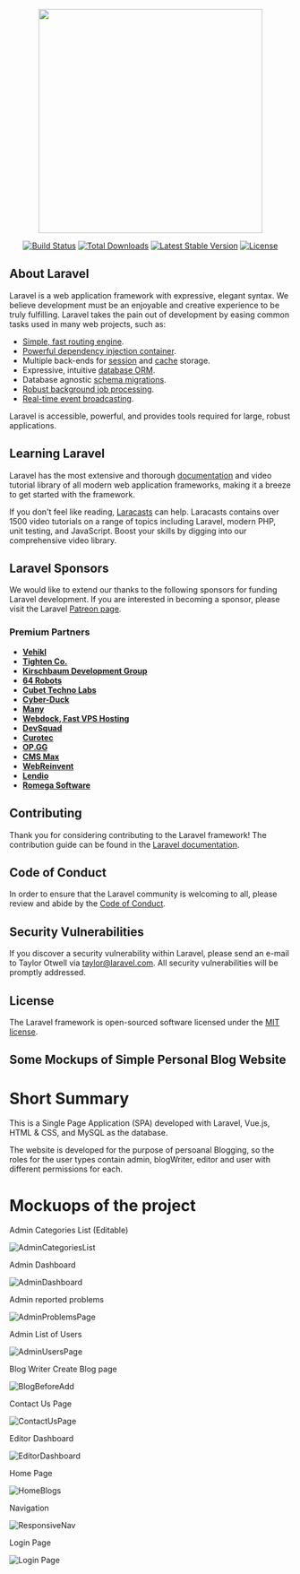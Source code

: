 <p align="center"><a href="https://laravel.com" target="_blank"><img src="https://raw.githubusercontent.com/laravel/art/master/logo-lockup/5%20SVG/2%20CMYK/1%20Full%20Color/laravel-logolockup-cmyk-red.svg" width="400"></a></p>

<p align="center">
<a href="https://travis-ci.org/laravel/framework"><img src="https://travis-ci.org/laravel/framework.svg" alt="Build Status"></a>
<a href="https://packagist.org/packages/laravel/framework"><img src="https://img.shields.io/packagist/dt/laravel/framework" alt="Total Downloads"></a>
<a href="https://packagist.org/packages/laravel/framework"><img src="https://img.shields.io/packagist/v/laravel/framework" alt="Latest Stable Version"></a>
<a href="https://packagist.org/packages/laravel/framework"><img src="https://img.shields.io/packagist/l/laravel/framework" alt="License"></a>
</p>

## About Laravel

Laravel is a web application framework with expressive, elegant syntax. We believe development must be an enjoyable and creative experience to be truly fulfilling. Laravel takes the pain out of development by easing common tasks used in many web projects, such as:

- [Simple, fast routing engine](https://laravel.com/docs/routing).
- [Powerful dependency injection container](https://laravel.com/docs/container).
- Multiple back-ends for [session](https://laravel.com/docs/session) and [cache](https://laravel.com/docs/cache) storage.
- Expressive, intuitive [database ORM](https://laravel.com/docs/eloquent).
- Database agnostic [schema migrations](https://laravel.com/docs/migrations).
- [Robust background job processing](https://laravel.com/docs/queues).
- [Real-time event broadcasting](https://laravel.com/docs/broadcasting).

Laravel is accessible, powerful, and provides tools required for large, robust applications.

## Learning Laravel

Laravel has the most extensive and thorough [documentation](https://laravel.com/docs) and video tutorial library of all modern web application frameworks, making it a breeze to get started with the framework.

If you don't feel like reading, [Laracasts](https://laracasts.com) can help. Laracasts contains over 1500 video tutorials on a range of topics including Laravel, modern PHP, unit testing, and JavaScript. Boost your skills by digging into our comprehensive video library.

## Laravel Sponsors

We would like to extend our thanks to the following sponsors for funding Laravel development. If you are interested in becoming a sponsor, please visit the Laravel [Patreon page](https://patreon.com/taylorotwell).

### Premium Partners

- **[Vehikl](https://vehikl.com/)**
- **[Tighten Co.](https://tighten.co)**
- **[Kirschbaum Development Group](https://kirschbaumdevelopment.com)**
- **[64 Robots](https://64robots.com)**
- **[Cubet Techno Labs](https://cubettech.com)**
- **[Cyber-Duck](https://cyber-duck.co.uk)**
- **[Many](https://www.many.co.uk)**
- **[Webdock, Fast VPS Hosting](https://www.webdock.io/en)**
- **[DevSquad](https://devsquad.com)**
- **[Curotec](https://www.curotec.com/services/technologies/laravel/)**
- **[OP.GG](https://op.gg)**
- **[CMS Max](https://www.cmsmax.com/)**
- **[WebReinvent](https://webreinvent.com/?utm_source=laravel&utm_medium=github&utm_campaign=patreon-sponsors)**
- **[Lendio](https://lendio.com)**
- **[Romega Software](https://romegasoftware.com)**

## Contributing

Thank you for considering contributing to the Laravel framework! The contribution guide can be found in the [Laravel documentation](https://laravel.com/docs/contributions).

## Code of Conduct

In order to ensure that the Laravel community is welcoming to all, please review and abide by the [Code of Conduct](https://laravel.com/docs/contributions#code-of-conduct).

## Security Vulnerabilities

If you discover a security vulnerability within Laravel, please send an e-mail to Taylor Otwell via [taylor@laravel.com](mailto:taylor@laravel.com). All security vulnerabilities will be promptly addressed.

## License

The Laravel framework is open-sourced software licensed under the [MIT license](https://opensource.org/licenses/MIT).

## Some Mockups of Simple Personal Blog Website

# Short Summary

This is a Single Page Application (SPA) developed with Laravel, Vue.js, HTML & CSS, and MySQL as the database.

The website is developed for the purpose of persoanal Blogging, so the roles for the user types contain admin, blogWriter, editor and user with different permissions for each.

# Mockuops of the project

Admin Categories List (Editable)

![AdminCategoriesList](https://user-images.githubusercontent.com/72948977/188400398-79bd49cc-4c52-4eeb-9474-d190559d138b.png)

Admin Dashboard

![AdminDashboard](https://user-images.githubusercontent.com/72948977/188400659-f64873dc-2e1d-4dc6-85e3-c49fc235896a.png)

Admin reported problems

![AdminProblemsPage](https://user-images.githubusercontent.com/72948977/188400751-acdcf10f-3d0b-4d81-8b6e-1191e1ad44ac.png)

Admin List of Users

![AdminUsersPage](https://user-images.githubusercontent.com/72948977/188400965-d587ac76-0f35-40e8-b61a-29706b3dde68.png)

Blog Writer Create Blog page

![BlogBeforeAdd](https://user-images.githubusercontent.com/72948977/188401253-43329bf8-eff1-4e6c-86c5-6f7360392e41.png)

Contact Us Page

![ContactUsPage](https://user-images.githubusercontent.com/72948977/188402132-d3fc17e4-2e83-4965-b056-1073ebd92e19.png)

Editor Dashboard

![EditorDashboard](https://user-images.githubusercontent.com/72948977/188402218-1760e79b-8535-4768-889b-2e3f83e66a6d.png)

Home Page

![HomeBlogs](https://user-images.githubusercontent.com/72948977/188402258-fd56096d-dfcb-4c76-ae3a-4ee4ef33c2b0.png)

Navigation

![ResponsiveNav](https://user-images.githubusercontent.com/72948977/188402304-2214b1ba-19b9-46bf-aa78-3de1c3c128c4.png)

Login Page

![Login Page](https://user-images.githubusercontent.com/72948977/188402333-feab0cb4-7053-4a18-b596-855cc349a089.png)


